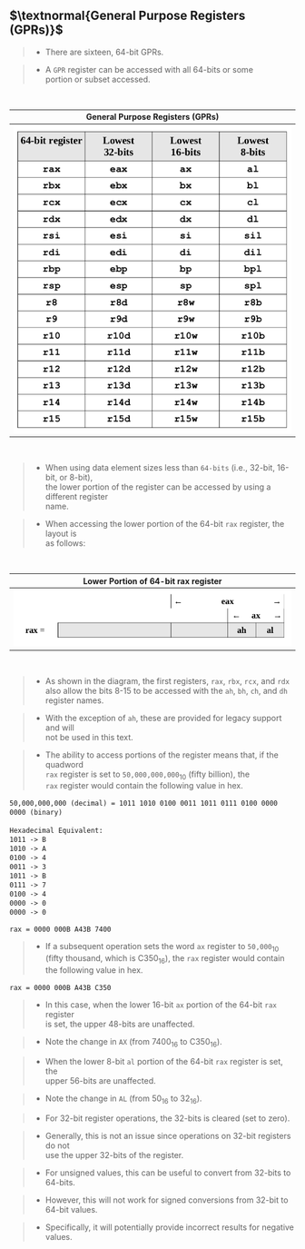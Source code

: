 ## $\textnormal{General Purpose Registers (GPRs)}$

> - There are sixteen, 64-bit GPRs.

> - A `GPR` register can be accessed with all 64-bits or some <br />
    portion or subset accessed.

<br />

| General Purpose Registers (GPRs) |
| -------------------------------- |
| ![General Purpose Registers (GPRs)](./images/01-general-purpose-registers.png) |

<br />

> - When using data element sizes less than `64-bits` (i.e., 32-bit, 16-bit, or 8-bit), <br />
    the lower portion of the register can be accessed by using a different register <br />
    name.

> - When accessing the lower portion of the 64-bit `rax` register, the layout is <br />
    as follows:

<br />

| Lower Portion of 64-bit rax register |
| ------------------------------------ |
| ![rax register](./images/02-64-bit-rax.png) |

<br />

> - As shown in the diagram, the first registers, `rax`, `rbx`, `rcx`, and `rdx` <br />
    also allow the bits 8-15 to be accessed with the `ah`, `bh`, `ch`, and `dh` <br />
    register names.

> - With the exception of `ah`, these are provided for legacy support and will <br />
    not be used in this text.

> - The ability to access portions of the register means that, if the quadword <br />
    `rax` register is set to `50,000,000,000`<sub>10</sub> (fifty billion), the <br />
    `rax` register would contain the following value in hex.

```plaintext
50,000,000,000 (decimal) = 1011 1010 0100 0011 1011 0111 0100 0000 0000 (binary)

Hexadecimal Equivalent:
1011 -> B
1010 -> A
0100 -> 4
0011 -> 3
1011 -> B
0111 -> 7
0100 -> 4
0000 -> 0
0000 -> 0
```

```plaintext
rax = 0000 000B A43B 7400
```

> - If a subsequent operation sets the word `ax` register to `50,000`<sub>10</sub> <br />
    (fifty thousand, which is C350<sub>16</sub>), the `rax` register would contain <br />
    the following value in hex.


```plaintext
rax = 0000 000B A43B C350
```

> - In this case, when the lower 16-bit `ax` portion of the 64-bit `rax` register <br />
    is set, the upper 48-bits are unaffected.

> - Note the change in `AX` (from 7400<sub>16</sub> to C350<sub>16</sub>).

> - When the lower 8-bit `al` portion of the 64-bit `rax` register is set, the <br />
    upper 56-bits are unaffected.

> - Note the change in `AL` (from 50<sub>16</sub> to 32<sub>16</sub>).

> - For 32-bit register operations, the 32-bits is cleared (set to zero).

> - Generally, this is not an issue since operations on 32-bit registers do not <br />
    use the upper 32-bits of the register.

> - For unsigned values, this can be useful to convert from 32-bits to 64-bits.

> - However, this will not work for signed conversions from 32-bit to 64-bit values.

> - Specifically, it will potentially provide incorrect results for negative values.
